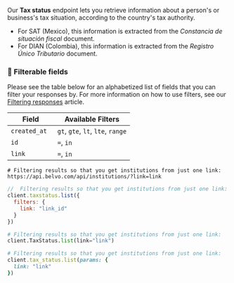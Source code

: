 Our **Tax status** endpoint lets you retrieve information about a person's or business's tax situation, according to the country's tax authority. 

- For SAT (Mexico), this information is extracted from the _Constancia de situación fiscal_ document.
- For DIAN (Colombia), this information is extracted from the _Registro Único Tributario_ document.



### **🔦 Filterable fields**

Please see the table below for an alphabetized list of fields that you can filter your responses by. For more information on how to use filters, see our [Filtering responses](https://developers.belvo.com/docs/searching-and-filtering) article.

| Field         | Available Filters                 |
| ------------- | --------------------------------- |
| `created_at ` | `gt`, `gte`, `lt`, `lte`, `range` |
| `id`          | `=`, `in`                         |
| `link`        | `=`, `in`                         |

```curl cURL
# Filtering results so that you get institutions from just one link:
https://api.belvo.com/api/institutions/?link=link
```
```javascript Node
//  Filtering results so that you get institutions from just one link:
client.taxstatus.list({
  filters: {
    link: "link_id"
  }
})

```
```python Python
# Filtering results so that you get institutions from just one link:
client.TaxStatus.list(link="link")
```
```ruby Ruby
# Filtering results so that you get institutions from just one link:
client.tax_status.list(params: {
  link: "link"
})
```